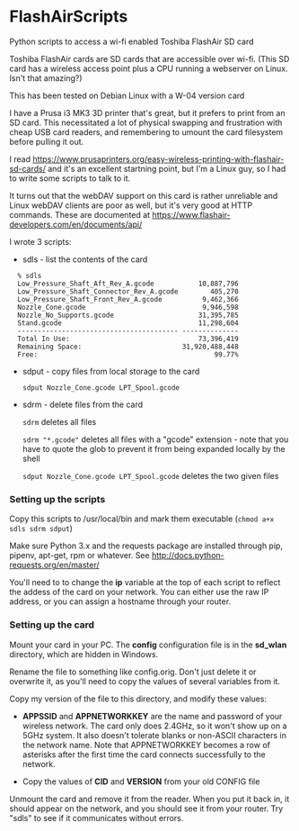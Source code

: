 # FlashAirScripts
Python scripts to access a wi-fi enabled Toshiba FlashAir SD card

Toshiba FlashAir cards are SD cards that are accessible over wi-fi.
(This SD card has a wireless access point plus a CPU running a webserver on
Linux. Isn't that amazing?)

This has been tested on Debian Linux with a W-04 version card

I have a Prusa i3 MK3 3D printer that's great, but it prefers to print from an
SD card. This necessitated a lot of physical swapping and frustration with
cheap USB card readers, and remembering to umount the card filesystem before
pulling it out.

I read
https://www.prusaprinters.org/easy-wireless-printing-with-flashair-sd-cards/
and it's an excellent startning point, but I'm a Linux guy, so I had to write
some scripts to talk to it.

It turns out that the webDAV support on this card is rather unreliable and
Linux webDAV clients are poor as well, but it's very good at HTTP
commands. These are documented at
https://www.flashair-developers.com/en/documents/api/

I wrote 3 scripts:

* sdls  - list the contents of the card

```
  % sdls
  Low_Pressure_Shaft_Aft_Rev_A.gcode           10,887,796
  Low_Pressure_Shaft_Connector_Rev_A.gcode        405,270
  Low_Pressure_Shaft_Front_Rev_A.gcode          9,462,366
  Nozzle_Cone.gcode                             9,946,598
  Nozzle_No_Supports.gcode                     31,395,785
  Stand.gcode                                  11,298,604
  ---------------------------------------- --------------
  Total In Use:                                73,396,419
  Remaining Space:                         31,920,488,448
  Free:                                            99.77%
```

* sdput - copy files from local storage to the card

  `sdput Nozzle_Cone.gcode LPT_Spool.gcode`

* sdrm - delete files from the card

  `sdrm` deletes all files

  `sdrm "*.gcode"` deletes all files with a "gcode" extension - note that you
  have to quote the glob to prevent it from being expanded locally by the
  shell

  `sdput Nozzle_Cone.gcode LPT_Spool.gcode` deletes the two given files

### Setting up the scripts

Copy this scripts to /usr/local/bin and mark them executable (`chmod a+x sdls sdrm sdput`)

Make sure Python 3.x and the requests package are installed through pip,
pipenv, apt-get, rpm or whatever. See
http://docs.python-requests.org/en/master/

You'll need to to change the **ip** variable at the top of each script to
reflect the addess of the card on your network. You can either use the raw IP
address, or you can assign a hostname through your router.

### Setting up the card

Mount your card in your PC. The **config** configuration file is in the
**sd_wlan** directory, which are hidden in Windows.

Rename the file to something like config.orig. Don't just delete it or
overwrite it, as you'll need to copy the values of several variables from it.

Copy my version of the file to this directory, and modify these values:

* **APPSSID** and **APPNETWORKKEY** are the name and password of your wireless
  network.  The card only does 2.4GHz, so it won't show up on a 5GHz system.
  It also doesn't tolerate blanks or non-ASCII characters in the network
  name. Note that APPNETWORKKEY becomes a row of asterisks after the first
  time the card connects successfully to the network.

* Copy the values of **CID** and **VERSION** from your old CONFIG file

Unmount the card and remove it from the reader. When you put it back in, it
should appear on the network, and you should see it from your router. Try
"sdls" to see if it communicates without errors.
